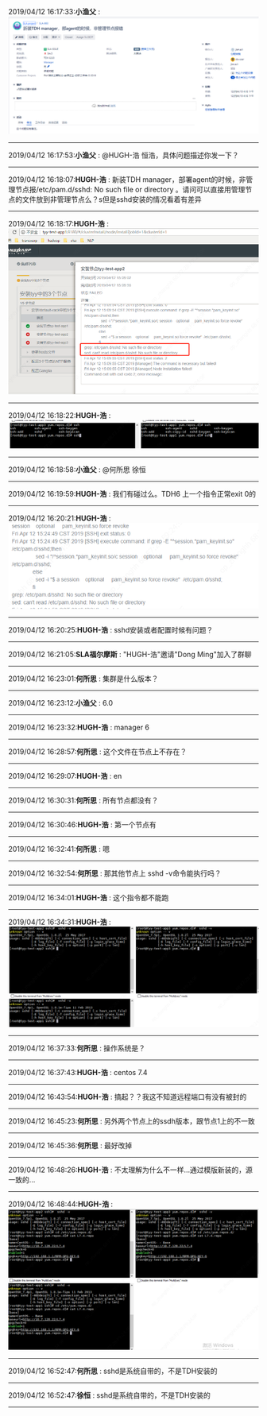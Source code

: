 2019/04/12 16:17:33:**小渔父** : ![图片如下](ATTACHMENT/1555057040.556961.png)
*******************************************************************************
2019/04/12 16:17:53:**小渔父** : @HUGH-浩 恒浩，具体问题描述你发一下？
*************************************************************************************
2019/04/12 16:18:07:**HUGH-浩** : 新装TDH manager，部署agent的时候，非管理节点报/etc/pam.d/sshd: No such file or directory 。请问可以直接用管理节点的文件放到非管理节点么？s但是sshd安装的情况看着有差异
*************************************************************************************
2019/04/12 16:18:17:**HUGH-浩** : ![图片如下](ATTACHMENT/1555057084.2443037.png)
*******************************************************************************
2019/04/12 16:18:22:**HUGH-浩** : ![图片如下](ATTACHMENT/1555057088.1944182.png)
*******************************************************************************
2019/04/12 16:18:58:**小渔父** : @何所思 徐恒
*************************************************************************************
2019/04/12 16:19:59:**HUGH-浩** : 我们有碰过么。TDH6 上一个指令正常exit 0的
*************************************************************************************
2019/04/12 16:20:21:**HUGH-浩** : ![图片如下](ATTACHMENT/1555057208.506501.png)
*******************************************************************************
2019/04/12 16:20:25:**HUGH-浩** : sshd安装或者配置时候有问题？
*************************************************************************************
2019/04/12 16:21:05:**SLA福尔摩斯** : "HUGH-浩"邀请"Dong Ming"加入了群聊
*************************************************************************************
2019/04/12 16:23:01:**何所思** : 集群是什么版本？
*************************************************************************************
2019/04/12 16:23:12:**小渔父** : 6.0
*************************************************************************************
2019/04/12 16:23:32:**HUGH-浩** : manager 6
*************************************************************************************
2019/04/12 16:28:57:**何所思** : 这个文件在节点上不存在？
*************************************************************************************
2019/04/12 16:29:07:**HUGH-浩** : en 
*************************************************************************************
2019/04/12 16:30:31:**何所思** : 所有节点都没有？
*************************************************************************************
2019/04/12 16:30:46:**HUGH-浩** : 第一个节点有
*************************************************************************************
2019/04/12 16:32:41:**何所思** : 嗯
*************************************************************************************
2019/04/12 16:32:54:**何所思** : 那其他节点上 sshd -v命令能执行吗？
*************************************************************************************
2019/04/12 16:34:01:**HUGH-浩** : 这个指令都不能跑
*************************************************************************************
2019/04/12 16:34:31:**HUGH-浩** : ![图片如下](ATTACHMENT/1555058057.7876878.png)
*******************************************************************************
2019/04/12 16:37:33:**何所思** : 操作系统是？
*************************************************************************************
2019/04/12 16:37:43:**HUGH-浩** : centos 7.4
*************************************************************************************
2019/04/12 16:43:54:**HUGH-浩** : 搞起？？我这不知道远程端口有没有被封的
*************************************************************************************
2019/04/12 16:45:23:**何所思** : 另外两个节点上的ssdh版本，跟节点1上的不一致
*************************************************************************************
2019/04/12 16:45:36:**何所思** : 最好改掉
*************************************************************************************
2019/04/12 16:48:26:**HUGH-浩** : 不太理解为什么不一样…通过模版新装的，源一致的…
*************************************************************************************
2019/04/12 16:48:44:**HUGH-浩** : ![图片如下](ATTACHMENT/1555058911.0089352.png)
*******************************************************************************
2019/04/12 16:52:47:**何所思** : sshd是系统自带的，不是TDH安装的
*************************************************************************************
2019/04/12 16:52:47:**徐恒** : sshd是系统自带的，不是TDH安装的
*************************************************************************************
